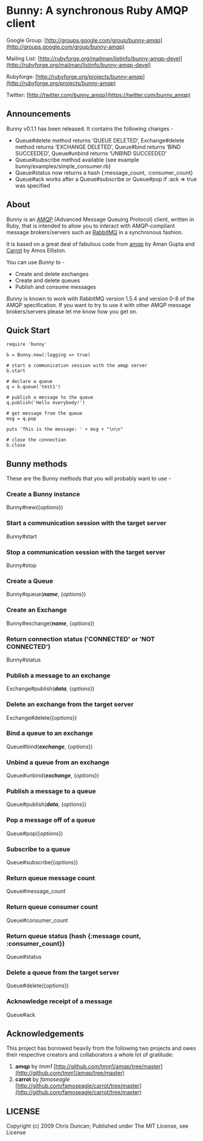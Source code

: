 # Bunny: A synchronous Ruby AMQP client

Google Group: [http://groups.google.com/group/bunny-amqp](http://groups.google.com/group/bunny-amqp)

Mailing List: [http://rubyforge.org/mailman/listinfo/bunny-amqp-devel](http://rubyforge.org/mailman/listinfo/bunny-amqp-devel)

Rubyforge: [http://rubyforge.org/projects/bunny-amqp](http://rubyforge.org/projects/bunny-amqp)

Twitter: [http://twitter.com/bunny_amqp](https://twitter.com/bunny_amqp)

## Announcements

Bunny v0.1.1 has been released. It contains the following changes -

*  Queue#delete method returns ‘QUEUE DELETED’, Exchange#delete method returns ‘EXCHANGE DELETED’, Queue#bind returns ‘BIND SUCCEEDED’, Queue#unbind returns ‘UNBIND SUCCEEDED’
* Queue#subscribe method available (see example bunny/examples/simple_consumer.rb)
* Queue#status now returns a hash {:message_count, :consumer_count}
* Queue#ack works after a Queue#subscribe or Queue#pop if :ack => true was specified

## About

*Bunny* is an [AMQP](http://www.amqp.org) (Advanced Message Queuing Protocol) client, written in Ruby, that is intended to allow you to interact with AMQP-compliant message brokers/servers such as [RabbitMQ](http://www.rabbitmq.com) in a synchronous fashion.

It is based on a great deal of fabulous code from [amqp](http://github.com/tmm1/amqp) by Aman Gupta and [Carrot](http://github.com/famoseagle/carrot) by Amos Elliston.

You can use *Bunny* to -

* Create and delete exchanges
* Create and delete queues
* Publish and consume messages
 
*Bunny* is known to work with RabbitMQ version 1.5.4 and version 0-8 of the AMQP specification. If you want to try to use it with other AMQP message brokers/servers please let me know how you get on.
 
## Quick Start

    require 'bunny'

    b = Bunny.new(:logging => true)

    # start a communication session with the amqp server
    b.start

    # declare a queue
    q = b.queue('test1')

    # publish a message to the queue
    q.publish('Hello everybody!')

    # get message from the queue
    msg = q.pop

    puts 'This is the message: ' + msg + "\n\n"

    # close the connection
    b.close

## Bunny methods

These are the Bunny methods that you will probably want to use -

### Create a Bunny instance
Bunny#new({_options_})

### Start a communication session with the target server
Bunny#start

### Stop a communication session with the target server
Bunny#stop

### Create a Queue
Bunny#queue(_**name**_, {_options_})

### Create an Exchange
Bunny#exchange(_**name**_, {_options_})

### Return connection status ('CONNECTED' or 'NOT CONNECTED')
Bunny#status               

### Publish a message to an exchange
Exchange#publish(_**data**_, {_options_})

### Delete an exchange from the target server
Exchange#delete({_options_})

### Bind a queue to an exchange
Queue#bind(_**exchange**_, {_options_})

### Unbind a queue from an exchange
Queue#unbind(_**exchange**_, {_options_})

### Publish a message to a queue
Queue#publish(_**data**_, {_options_})

### Pop a message off of a queue
Queue#pop({_options_})

### Subscribe to a queue
Queue#subscribe({_options_})

### Return queue message count
Queue#message_count

### Return queue consumer count
Queue#consumer_count

### Return queue status (hash {:message count, :consumer_count})
Queue#status

### Delete a queue from the target server
Queue#delete({_options_})

### Acknowledge receipt of a message
Queue#ack

## Acknowledgements

This project has borrowed heavily from the following two projects and owes their respective creators and collaborators a whole lot of gratitude:

1. **amqp** by *tmm1* [http://github.com/tmm1/amqp/tree/master](http://github.com/tmm1/amqp/tree/master)
2. **carrot** by *famoseagle* [http://github.com/famoseagle/carrot/tree/master](http://github.com/famoseagle/carrot/tree/master)

## LICENSE

Copyright (c) 2009 Chris Duncan; Published under The MIT License, see License
